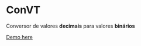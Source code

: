 # ConVT
Conversor de valores **decimais** para valores **binários**

[Demo here](https://aryangomes.github.io/ConVT/)
